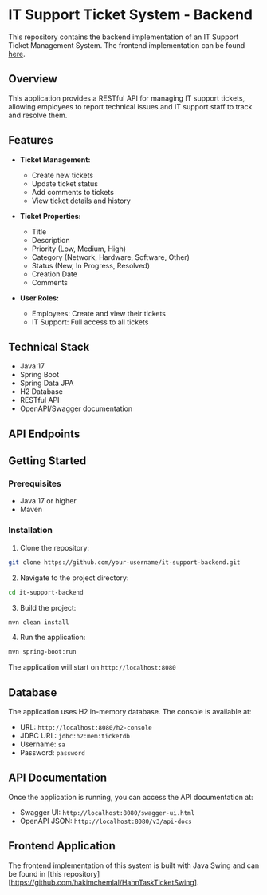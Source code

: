 # IT Support Ticket System - Backend

This repository contains the backend implementation of an IT Support Ticket Management System. The frontend implementation can be found [here](URL_OF_YOUR_FRONTEND_REPO).

## Overview

This application provides a RESTful API for managing IT support tickets, allowing employees to report technical issues and IT support staff to track and resolve them.

## Features

- **Ticket Management:**
  - Create new tickets
  - Update ticket status
  - Add comments to tickets
  - View ticket details and history

- **Ticket Properties:**
  - Title
  - Description
  - Priority (Low, Medium, High)
  - Category (Network, Hardware, Software, Other)
  - Status (New, In Progress, Resolved)
  - Creation Date
  - Comments

- **User Roles:**
  - Employees: Create and view their tickets
  - IT Support: Full access to all tickets

## Technical Stack

- Java 17
- Spring Boot
- Spring Data JPA
- H2 Database
- RESTful API
- OpenAPI/Swagger documentation

## API Endpoints

## Getting Started

### Prerequisites

- Java 17 or higher
- Maven

### Installation

1. Clone the repository:
```bash
git clone https://github.com/your-username/it-support-backend.git
```

2. Navigate to the project directory:
```bash
cd it-support-backend
```

3. Build the project:
```bash
mvn clean install
```

4. Run the application:
```bash
mvn spring-boot:run
```

The application will start on `http://localhost:8080`

## Database

The application uses H2 in-memory database. The console is available at:
- URL: `http://localhost:8080/h2-console`
- JDBC URL: `jdbc:h2:mem:ticketdb`
- Username: `sa`
- Password: `password`

## API Documentation

Once the application is running, you can access the API documentation at:
- Swagger UI: `http://localhost:8080/swagger-ui.html`
- OpenAPI JSON: `http://localhost:8080/v3/api-docs`

## Frontend Application

The frontend implementation of this system is built with Java Swing and can be found in [this repository][https://github.com/hakimchemlal/HahnTaskTicketSwing].
